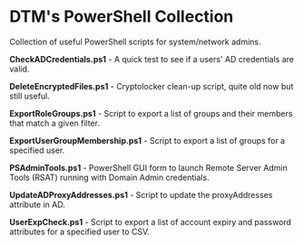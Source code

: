 # DTM's PowerShell Collection

Collection of useful PowerShell scripts for system/network admins.

**CheckADCredentials.ps1** - A quick test to see if a users' AD credentials are valid.

**DeleteEncryptedFiles.ps1** - Cryptolocker clean-up script, quite old now but still useful.

**ExportRoleGroups.ps1** - Script to export a list of groups and their members that match a given filter.

**ExportUserGroupMembership.ps1** - Script to export a list of groups for a specified user.

**PSAdminTools.ps1** - PowerShell GUI form to launch Remote Server Admin Tools (RSAT) running with Domain Admin credentials.

**UpdateADProxyAddresses.ps1** - Script to update the proxyAddresses attribute in AD.

**UserExpCheck.ps1** - Script to export a list of account expiry and password attributes for a specified user to CSV.
